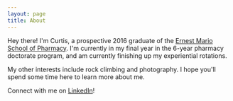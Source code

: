 ```yaml
---
layout: page
title: About
---
```


Hey there! I'm Curtis, a prospective 2016 graduate of the [Ernest Mario School of Pharmacy](http://pharmacy.rutgers.edu). I'm currently in my final year in the 6-year pharmacy doctorate program, and am currently finishing up my experiential rotations.




My other interests include rock climbing and photography.
I hope you'll spend some time here to learn more about me.

Connect with me on [LinkedIn](http://www.linkedin.com/in/curtislipharmd)!